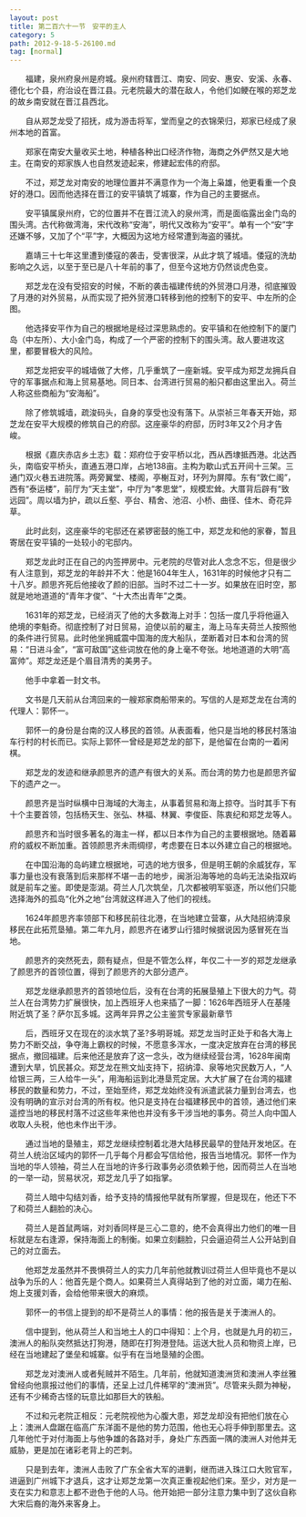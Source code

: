 ```yaml
---
layout: post
title: 第二百六十一节　安平的主人
category: 5
path: 2012-9-18-5-26100.md
tag: [normal]
---
```


　　福建，泉州府泉州是府城。泉州府辖晋江、南安、同安、惠安、安溪、永春、德化七个县，府治设在晋江县。元老院最大的潜在敌人，令他们如鲠在喉的郑芝龙的故乡南安就在晋江县西北。

　　自从郑芝龙受了招抚，成为游击将军，堂而皇之的衣锦荣归，郑家已经成了泉州本地的首富。

　　郑家在南安大量收买土地，种植各种出口经济作物，海商之外俨然又是大地主。在南安的郑家族人也自然发迹起来，修建起宏伟的府邸。

　　不过，郑芝龙对南安的地理位置并不满意作为一个海上枭雄，他更看重一个良好的港口。因而他选择在晋江的安平镇筑了城寨，作为自己的主要据点。

　　安平镇属泉州府，它的位置并不在晋江流入的泉州湾，而是面临露出金门岛的围头湾。古代称做湾海，宋代改称“安海”，明代又改称为“安平”。单有一个“安”字还嫌不够，又加了个“平”字，大概因为这地方经常遭到海盗的骚扰。

　　嘉靖三十七年这里遭到倭寇的袭击，受害很深，从此才筑了城墙。倭寇的洗劫影响之久远，以至于至已是八十年前的事了，但至今这地方仍然谈虎色变。

　　郑芝龙在没有受招安的时候，不断的袭击福建传统的外贸港口月港，彻底摧毁了月港的对外贸易，从而实现了把外贸港口转移到他的控制下的安平、中左所的企图。

　　他选择安平作为自己的根据地是经过深思熟虑的。安平镇和在他控制下的厦门岛（中左所）、大小金门岛，构成了一个严密的控制下的围头湾。敌人要进攻这里，都要冒极大的风险。

　　郑芝龙把安平的城墙做了大修，几乎重筑了一座新城。安平成为郑芝龙拥兵自守的军事据点和海上贸易基地。同日本、台湾进行贸易的船只都由这里出入。荷兰人称这些商船为“安海船”。

　　除了修筑城墙，疏浚码头，自身的享受也没有落下。从崇祯三年春天开始，郑芝龙在安平大规模的修筑自己的府邸。这座豪华的府邸，历时3年又2个月才告峻。

　　根据《嘉庆赤店乡土志》载：郑府位于安平桥以北，西从西埭抵西港。北达西头，南临安平桥头，直通五港口岸，占地138亩。主构为歇山式五开间十三架。三通门双火巷五进院落。两旁翼堂、楼阁，亭榭互对，环列为屏障。东有“敦仁阁”，西有“泰运楼”，前厅为“天主堂”，中厅为“孝思堂”，规模宏耸。大厝背后辟有“致远园”。周以墙为护，疏以丘壑、亭台、精舍、池沼、小桥、曲径、佳木、奇花异草。

　　此时此刻，这座豪华的宅邸还在紧锣密鼓的施工中，郑芝龙和他的家眷，暂且寄居在安平镇的一处较小的宅邸内。

　　郑芝龙此时正在自己的内签押房中。元老院的尽管对此人念念不忘，但是很少有人注意到，郑芝龙的年龄并不大：他是1604年生人，1631年的时候他才只有二十八岁。颜思齐死后他接收了颜的旧部。当时不过二十一岁。如果放在旧时空，那就是地地道道的“青年才俊”、“十大杰出青年”之类。

　　1631年的郑芝龙，已经消灭了他的大多数海上对手：包括一度几乎将他逼入绝境的李魁奇。彻底控制了对日贸易，迫使以前的雇主，海上马车夫荷兰人按照他的条件进行贸易。此时他坐拥威震中国海的庞大船队，垄断着对日本和台湾的贸易：“日进斗金”，“富可敌国”这些词放在他的身上毫不夸张。地地道道的大明“高富帅”。郑芝龙还是个眉目清秀的美男子。

　　他手中拿着一封文书。

　　文书是几天前从台湾回来的一艘郑家商船带来的。写信的人是郑芝龙在台湾的代理人：郭怀一。

　　郭怀一的身份是台南的汉人移民的首领。从表面看，他只是当地的移民村落油车行村的村长而已。实际上郭怀一曾经是郑芝龙的部下，是他留在台南的一着闲棋。

　　郑芝龙的发迹和继承颜思齐的遗产有很大的关系。而台湾的势力也是颜思齐留下的遗产之一。

　　颜思齐是当时纵横中日海域的大海主，从事着贸易和海上掠夺。当时其手下有十个主要首领，包括杨天生、张弘、林福、林翼、李俊臣、陈衷纪和郑芝龙等人。

　　颜思齐和当时很多著名的海主一样，都以日本作为自己的主要根据地。随着幕府的威权不断加重。首领颜思齐未雨绸缪，考虑要在日本以外建立自己的根据地。

　　在中国沿海的岛屿建立根据地，可选的地方很多，但是明王朝的余威犹存，军事力量也没有衰落到后来那样不堪一击的地步，闽浙沿海等地的岛屿无法染指双屿就是前车之鉴。即使是澎湖。荷兰人几次筑垒，几次都被明军驱逐，所以他们只能选择海外的孤岛“化外之地”台湾就这样进入了他们的视线。

　　1624年颜思齐率领部下和移民前往北港，在当地建立营寨，从大陆招纳漳泉移民在此拓荒垦殖。第二年九月，颜思齐在诸罗山行猎时候据说因为感冒死在当地。

　　颜思齐的突然死去，颇有疑点，但是不管怎么样，年仅二十一岁的郑芝龙继承了颜思齐的首领位置，得到了颜思齐的大部分遗产。

　　郑芝龙继承颜思齐的首领地位后，没有在台湾的拓展垦殖上下很大的力气。荷兰人在台湾势力扩展很快，加上西班牙人也来插了一脚：1626年西班牙人在基隆附近筑了圣？萨尔瓦多城。这两年异界之公主鉴赏专家最新章节

　　后，西班牙又在现在的淡水筑了圣?多明哥城。郑芝龙当时正处于和各大海上势力不断交战，争夺海上霸权的时候，不愿意多浑水，一度决定放弃在台湾的移民据点，撤回福建。后来他还是放弃了这一念头，改为继续经营台湾，1628年闽南遭到大旱，饥民甚众。郑芝龙在熊文灿支持下，招纳漳、泉等地灾民数万人，“人给银三两，三人给牛一头”，用海船运到北港垦荒定居。大大扩展了在台湾的福建移民的数量和势力，不过，至始至终，郑芝龙始终没有派遣武装力量到台湾去，也没有明确的宣示对台湾的所有权。他只是支持在台福建移民中的首领，通过他们来遥控当地的移民村落不过这些年来他也并没有多干涉当地的事务。荷兰人向中国人收取人头税，他也未作出干涉。

　　通过当地的垦殖主，郑芝龙继续控制着北港大陆移民最早的登陆开发地区。在荷兰人统治区域内的郭怀一几乎每个月都会写信给他，报告当地情况。郭怀一作为当地的华人领袖，荷兰人在当地的许多行政事务必须依赖于他，因而荷兰人在当地的一举一动，贸易状况，郑芝龙几乎了如指掌。

　　荷兰人暗中勾结刘香，给予支持的情报他早就有所掌握，但是现在，他还下不了和荷兰人翻脸的决心。

　　荷兰人是首鼠两端，对刘香同样是三心二意的，绝不会真得出力他们的唯一目标就是左右逢源，保持海面上的制衡。如果立刻翻脸，只会逼迫荷兰人公开站到自己的对立面去。

　　他郑芝龙虽然并不畏惧荷兰人的实力几年前他就教训过荷兰人但毕竟也不是以战争为乐的人：他首先是个商人。如果荷兰人真得站到了他的对立面，竭力在船、炮上支援刘香，会给他带来很大的麻烦。

　　郭怀一的书信上提到的却不是荷兰人的事情：他的报告是关于澳洲人的。

　　信中提到，他从荷兰人和当地土人的口中得知：上个月，也就是九月的初三，澳洲人的船队突然抵达打狗港，随即在打狗港登陆。运送大批人员和物资上岸，已经在当地建起了堡垒和城寨。似乎有在当地垦殖的企图。

　　郑芝龙对澳洲人或者髡贼并不陌生。几年前，他就知道澳洲货和澳洲人李丝雅曾经向他禀报过他们的事情，还呈上过几件稀罕的“澳洲货”。尽管来头颇为神秘，还有不少稀奇古怪的玩意比如那巨大的铁船。

　　不过和元老院正相反：元老院视他为心腹大患，郑芝龙却没有把他们放在心上：澳洲人盘踞在临高广东洋面不是他的势力范围，他也无心将手伸到那里去。这几年他忙于对付海面上与他争雄的各路对手，身处广东西面一隅的澳洲人对他并无威胁，更是加在诸彩老背上的芒刺。

　　只是到去年，澳洲人击败了广东全省大军的进剿，继而进入珠江口大败官军，进逼到广州城下才退兵，这才让郑芝龙第一次真正重视起他们来。至少，对方是一支在实力和意志上都不逊色于他的人马。他开始把一部分注意力集中到了这伙自称大宋后裔的海外来客身上。